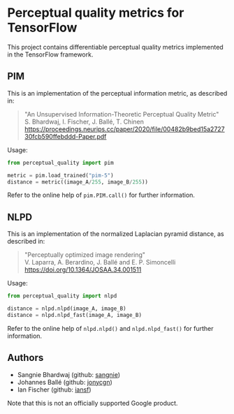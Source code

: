 # Perceptual quality metrics for TensorFlow

This project contains differentiable perceptual quality metrics implemented in
the TensorFlow framework.

## PIM

This is an implementation of the perceptual information metric, as described in:

> "An Unsupervised Information-Theoretic Perceptual Quality Metric"<br />
> S. Bhardwaj, I. Fischer, J. Ballé, T. Chinen<br />
> https://proceedings.neurips.cc/paper/2020/file/00482b9bed15a272730fcb590ffebddd-Paper.pdf

Usage:

```python
from perceptual_quality import pim

metric = pim.load_trained("pim-5")
distance = metric((image_A/255, image_B/255))
```

Refer to the online help of `pim.PIM.call()` for further information.

## NLPD

This is an implementation of the normalized Laplacian pyramid distance, as
described in:

> "Perceptually optimized image rendering"</br>
> V. Laparra, A. Berardino, J. Ballé and E. P. Simoncelli</br>
> https://doi.org/10.1364/JOSAA.34.001511

Usage:

```python
from perceptual_quality import nlpd

distance = nlpd.nlpd(image_A, image_B)
distance = nlpd.nlpd_fast(image_A, image_B)
```

Refer to the online help of `nlpd.nlpd()` and `nlpd.nlpd_fast()` for further
information.

## Authors

* Sangnie Bhardwaj (github: [sangnie](https://github.com/sangnie))
* Johannes Ballé (github: [jonycgn](https://github.com/jonycgn))
* Ian Fischer (github: [iansf](https://github.com/ssjhv))

Note that this is not an officially supported Google product.
